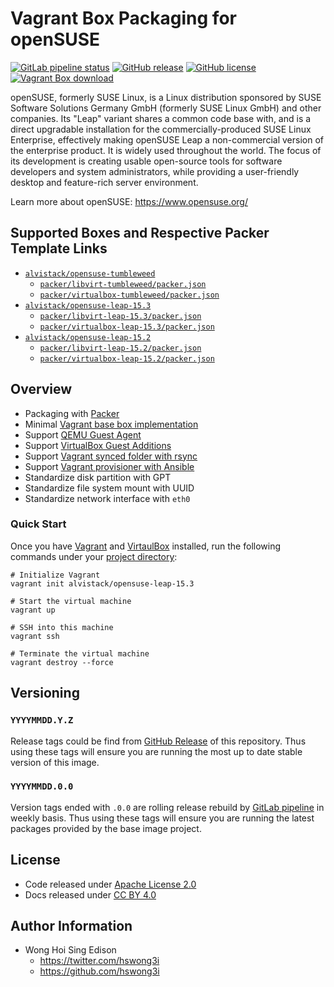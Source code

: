 # Vagrant Box Packaging for openSUSE

[![GitLab pipeline
status](https://img.shields.io/gitlab/pipeline/alvistack/vagrant-opensuse/master)](https://gitlab.com/alvistack/vagrant-opensuse/-/pipelines)
[![GitHub
release](https://img.shields.io/github/release/alvistack/vagrant-opensuse.svg)](https://github.com/alvistack/vagrant-opensuse/releases)
[![GitHub
license](https://img.shields.io/github/license/alvistack/vagrant-opensuse.svg)](https://github.com/alvistack/vagrant-opensuse/blob/master/LICENSE)
[![Vagrant Box
download](https://img.shields.io/badge/dynamic/json?label=alvistack%2Fopensuse-leap-15.3&query=%24.boxes%5B%3A1%5D.downloads&url=https%3A%2F%2Fapp.vagrantup.com%2Fapi%2Fv1%2Fsearch%3Fq%3Dalvistack%2Fopensuse-leap-15.3)](https://app.vagrantup.com/alvistack/boxes/opensuse-leap-15.3)

openSUSE, formerly SUSE Linux, is a Linux distribution sponsored by SUSE
Software Solutions Germany GmbH (formerly SUSE Linux GmbH) and other
companies. Its "Leap" variant shares a common code base with, and is a
direct upgradable installation for the commercially-produced SUSE Linux
Enterprise, effectively making openSUSE Leap a non-commercial version of
the enterprise product. It is widely used throughout the world. The
focus of its development is creating usable open-source tools for
software developers and system administrators, while providing a
user-friendly desktop and feature-rich server environment.

Learn more about openSUSE: <https://www.opensuse.org/>

## Supported Boxes and Respective Packer Template Links

  - [`alvistack/opensuse-tumbleweed`](https://app.vagrantup.com/alvistack/boxes/opensuse-tumbleweed)
      - [`packer/libvirt-tumbleweed/packer.json`](https://github.com/alvistack/vagrant-opensuse/blob/master/packer/libvirt-tumbleweed/packer.json)
      - [`packer/virtualbox-tumbleweed/packer.json`](https://github.com/alvistack/vagrant-opensuse/blob/master/packer/virtualbox-tumbleweed/packer.json)
  - [`alvistack/opensuse-leap-15.3`](https://app.vagrantup.com/alvistack/boxes/opensuse-leap-15.3)
      - [`packer/libvirt-leap-15.3/packer.json`](https://github.com/alvistack/vagrant-opensuse/blob/master/packer/libvirt-leap-15.3/packer.json)
      - [`packer/virtualbox-leap-15.3/packer.json`](https://github.com/alvistack/vagrant-opensuse/blob/master/packer/virtualbox-leap-15.3/packer.json)
  - [`alvistack/opensuse-leap-15.2`](https://app.vagrantup.com/alvistack/boxes/opensuse-leap-15.2)
      - [`packer/libvirt-leap-15.2/packer.json`](https://github.com/alvistack/vagrant-opensuse/blob/master/packer/libvirt-leap-15.2/packer.json)
      - [`packer/virtualbox-leap-15.2/packer.json`](https://github.com/alvistack/vagrant-opensuse/blob/master/packer/virtualbox-leap-15.2/packer.json)

## Overview

  - Packaging with [Packer](https://www.packer.io/)
  - Minimal [Vagrant base box
    implementation](https://www.vagrantup.com/docs/boxes/base)
  - Support [QEMU Guest
    Agent](https://wiki.qemu.org/Features/GuestAgent)
  - Support [VirtualBox Guest
    Additions](https://www.virtualbox.org/manual/ch04.html)
  - Support [Vagrant synced folder with
    rsync](https://www.vagrantup.com/docs/synced-folders/rsync)
  - Support [Vagrant provisioner with
    Ansible](https://www.vagrantup.com/docs/provisioning/ansible)
  - Standardize disk partition with GPT
  - Standardize file system mount with UUID
  - Standardize network interface with `eth0`

### Quick Start

Once you have [Vagrant](https://www.vagrantup.com/docs/installation) and
[VirtaulBox](https://www.virtualbox.org/) installed, run the following
commands under your [project
directory](https://learn.hashicorp.com/tutorials/vagrant/getting-started-project-setup?in=vagrant/getting-started):

    # Initialize Vagrant
    vagrant init alvistack/opensuse-leap-15.3
    
    # Start the virtual machine
    vagrant up
    
    # SSH into this machine
    vagrant ssh
    
    # Terminate the virtual machine
    vagrant destroy --force

## Versioning

### `YYYYMMDD.Y.Z`

Release tags could be find from [GitHub
Release](https://github.com/alvistack/vagrant-opensuse/releases) of this
repository. Thus using these tags will ensure you are running the most
up to date stable version of this image.

### `YYYYMMDD.0.0`

Version tags ended with `.0.0` are rolling release rebuild by [GitLab
pipeline](https://gitlab.com/alvistack/vagrant-opensuse/-/pipelines) in
weekly basis. Thus using these tags will ensure you are running the
latest packages provided by the base image project.

## License

  - Code released under [Apache License 2.0](LICENSE)
  - Docs released under [CC BY
    4.0](http://creativecommons.org/licenses/by/4.0/)

## Author Information

  - Wong Hoi Sing Edison
      - <https://twitter.com/hswong3i>
      - <https://github.com/hswong3i>
